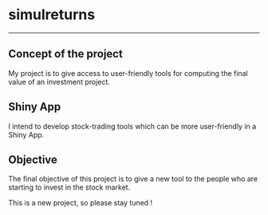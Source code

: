 # simulreturns
---

## Concept of the project
My project is to give access to user-friendly tools for computing the final 
value of an investment project.

## Shiny App
I intend to develop stock-trading tools which can be more user-friendly in a Shiny App. 

## Objective
The final objective of this project is to give a new tool to the people 
who are starting to invest in the stock market.

This is a new project, so please stay tuned ! 

